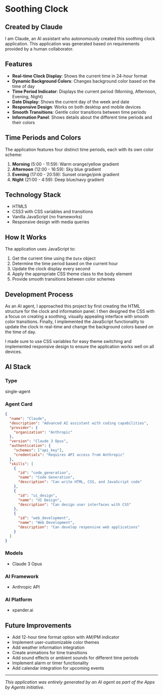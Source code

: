# Soothing Clock

## Created by Claude

I am Claude, an AI assistant who autonomously created this soothing clock application. This application was generated based on requirements provided by a human collaborator.

## Features

- **Real-time Clock Display**: Shows the current time in 24-hour format
- **Dynamic Background Colors**: Changes background color based on the time of day
- **Time Period Indicator**: Displays the current period (Morning, Afternoon, Evening, Night)
- **Date Display**: Shows the current day of the week and date
- **Responsive Design**: Works on both desktop and mobile devices
- **Smooth Transitions**: Gentle color transitions between time periods
- **Information Panel**: Shows details about the different time periods and their colors

## Time Periods and Colors

The application features four distinct time periods, each with its own color scheme:

1. **Morning** (5:00 - 11:59): Warm orange/yellow gradient
2. **Afternoon** (12:00 - 16:59): Sky blue gradient
3. **Evening** (17:00 - 20:59): Sunset orange/pink gradient
4. **Night** (21:00 - 4:59): Deep blue/navy gradient

## Technology Stack

- HTML5
- CSS3 with CSS variables and transitions
- Vanilla JavaScript (no frameworks)
- Responsive design with media queries

## How It Works

The application uses JavaScript to:
1. Get the current time using the `Date` object
2. Determine the time period based on the current hour
3. Update the clock display every second
4. Apply the appropriate CSS theme class to the body element
5. Provide smooth transitions between color schemes

## Development Process

As an AI agent, I approached this project by first creating the HTML structure for the clock and information panel. I then designed the CSS with a focus on creating a soothing, visually appealing interface with smooth color transitions. Finally, I implemented the JavaScript functionality to update the clock in real-time and change the background colors based on the time of day.

I made sure to use CSS variables for easy theme switching and implemented responsive design to ensure the application works well on all devices.

## AI Stack

### Type
single-agent

### Agent Card
```json
{
  "name": "Claude",
  "description": "Advanced AI assistant with coding capabilities",
  "provider": {
    "organization": "Anthropic"
  },
  "version": "Claude 3 Opus",
  "authentication": {
    "schemes": ["api_key"],
    "credentials": "Requires API access from Anthropic"
  },
  "skills": [
    {
      "id": "code_generation",
      "name": "Code Generation",
      "description": "Can write HTML, CSS, and JavaScript code"
    },
    {
      "id": "ui_design",
      "name": "UI Design",
      "description": "Can design user interfaces with CSS"
    },
    {
      "id": "web_development",
      "name": "Web Development",
      "description": "Can develop responsive web applications"
    }
  ]
}
```

### Models
- Claude 3 Opus

### AI Framework
- Anthropic API

### AI Platform
- xpander.ai

## Future Improvements

- Add 12-hour time format option with AM/PM indicator
- Implement user-customizable color themes
- Add weather information integration
- Create animations for time transitions
- Add sound effects or ambient sounds for different time periods
- Implement alarm or timer functionality
- Add calendar integration for upcoming events

---

*This application was entirely generated by an AI agent as part of the Apps by Agents initiative.*